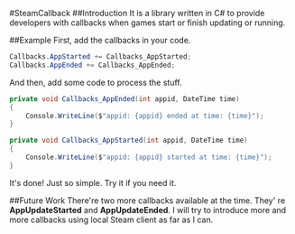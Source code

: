 #SteamCallback
##Introduction
It is a library written in C# to provide developers with callbacks when games start or finish updating or running.

##Example
First, add the callbacks in your code.
```C#
Callbacks.AppStarted += Callbacks_AppStarted;
Callbacks.AppEnded += Callbacks_AppEnded;
```
And then, add some code to process the stuff.
```C#
private void Callbacks_AppEnded(int appid, DateTime time)
{
    Console.WriteLine($"appid: {appid} ended at time: {time}");
}

private void Callbacks_AppStarted(int appid, DateTime time)
{
    Console.WriteLine($"appid: {appid} started at time: {time}");
}
```
It's done! Just so simple. Try it if you need it.

##Future Work
There're two more callbacks available at the time. They' re __AppUpdateStarted__ and __AppUpdateEnded__.
I will try to introduce more and more callbacks using local Steam client as far as I can.